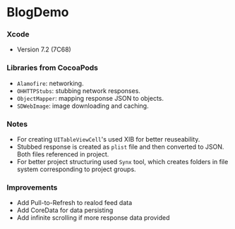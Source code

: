# BlogDemo

### Xcode

- Version 7.2 (7C68)

### Libraries from CocoaPods

- `Alamofire`: networking.
- `OHHTTPStubs`: stubbing network responses.
- `ObjectMapper`: mapping response JSON to objects.
- `SDWebImage`: image downloading and caching.

### Notes

- For creating `UITableViewCell`'s used XIB for better reuseability.
- Stubbed response is created as `plist` file and then converted to JSON. Both files referenced in project.
- For better project structuring used `Synx` tool, which creates folders in file system corresponding to project groups.

### Improvements

- Add Pull-to-Refresh to realod feed data
- Add CoreData for data persisting
- Add infinite scrolling if more response data provided
